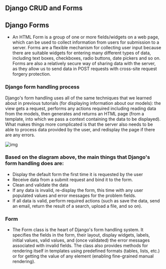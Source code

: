 ## Django CRUD and Forms

## Django Forms

* An HTML Form is a group of one or more fields/widgets on a web page, which can be used to collect information from users for submission to a server. Forms are a flexible mechanism for collecting user input because there are suitable widgets for entering many different types of data, including text boxes, checkboxes, radio buttons, date pickers and so on. Forms are also a relatively secure way of sharing data with the server, as they allow us to send data in POST requests with cross-site request forgery protection.

### Django form handling process

Django's form handling uses all of the same techniques that we learned about in previous tutorials (for displaying information about our models): the view gets a request, performs any actions required including reading data from the models, then generates and returns an HTML page (from a template, into which we pass a context containing the data to be displayed). What makes things more complicated is that the server also needs to be able to process data provided by the user, and redisplay the page if there are any errors.

![img](https://developer.mozilla.org/en-US/docs/Learn/Server-side/Django/Forms/form_handling_-_standard.png)

### Based on the diagram above, the main things that Django's form handling does are:

* Display the default form the first time it is requested by the user
* Receive data from a submit request and bind it to the form.
* Clean and validate the data
* If any data is invalid, re-display the form, this time with any user populated values and error messages for the problem fields.
* If all data is valid, perform required actions (such as save the data, send an email, return the result of a search, upload a file, and so on).

### Form

* The Form class is the heart of Django's form handling system. It specifies the fields in the form, their layout, display widgets, labels, initial values, valid values, and (once validated) the error messages associated with invalid fields. The class also provides methods for rendering itself in templates using predefined formats (tables, lists, etc.) or for getting the value of any element (enabling fine-grained manual rendering).